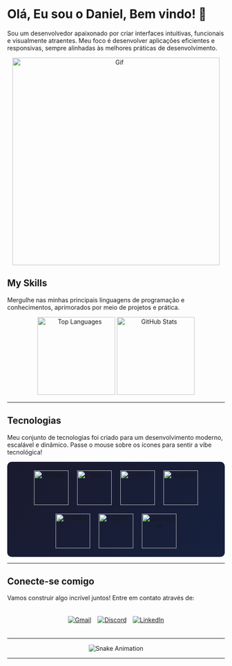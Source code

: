 # Olá, Eu sou o Daniel, Bem vindo! 👋

Sou um desenvolvedor apaixonado por criar interfaces intuitivas, funcionais e visualmente atraentes. Meu foco é desenvolver aplicações eficientes e responsivas, sempre alinhadas às melhores práticas de desenvolvimento.

<div align="center">
  <img src="https://media.giphy.com/media/Vbtc9VG51NtzT1Qnv1/giphy.gif" alt="Gif" width="480" />
</div>


##  My Skills

Mergulhe nas minhas principais linguagens de programação e conhecimentos, aprimorados por meio de projetos e prática.


<div align="center">
  <img height="180em" src="https://github-readme-stats.vercel.app/api/top-langs/?username=hotir2&layout=compact&langs_count=6&theme=radical&hide_border=true&card_width=450" alt="Top Languages" />
  <img height="180em" src="https://github-readme-stats.vercel.app/api?username=hotir2&show_icons=true&theme=radical&hide_border=true&include_all_commits=true" alt="GitHub Stats" />
</div>

---

##  Tecnologias

Meu conjunto de tecnologias foi criado para um desenvolvimento moderno, escalável e dinâmico. Passe o mouse sobre os ícones para sentir a vibe tecnológica!

<div align="center" style="display: flex; flex-wrap: wrap; justify-content: center; gap: 20px; padding: 20px; background: linear-gradient(135deg, #1a1a2e, #16213e); border-radius: 10px;">
    <img src="https://img.icons8.com/color/2x/python.png" width="80" alt="Python" title="Python: Versatile, powerful scripting" />
  <img src="https://img.icons8.com/office/40/react.png"width="80" alt="React" title="React" />
  <img src="https://cdn.jsdelivr.net/gh/devicons/devicon@latest/icons/dotnetcore/dotnetcore-original.svg"width="80" alt=".NET" title=".NET" /> 
  <img src="https://cdn.jsdelivr.net/gh/devicons/devicon@latest/icons/angular/angular-original.svg" width="80" alt="Angular" title="Angular" />
  <img src="https://img.icons8.com/color/2x/html-5.png" width="80" alt="HTML5" title="HTML5: The backbone of the web" />
  <img src="https://img.icons8.com/color/2x/css3.png" width="80" alt="CSS3" title="CSS3: Stunning, modern web designs" />
  
  <img src="https://static.vecteezy.com/system/resources/previews/027/127/560/non_2x/javascript-logo-javascript-icon-transparent-free-png.png" width="80" alt="JavaScript" title="JavaScript: Interactive web magic" />
</div>

---

##  Conecte-se comigo
Vamos construir algo incrível juntos! Entre em contato através de:

<div align="center" style="display: flex; flex-wrap: wrap; justify-content: center; gap: 15px; padding: 20px;">
  <a href="mailto:danielhotir.pessoal@gmail.com">
    <img src="https://img.shields.io/badge/Gmail-D14836?style=for-the-badge&logo=gmail&logoColor=white" alt="Gmail" />
  </a>
  <a href="https://discord.gg/YxhcGpqc" target="_blank">
    <img src="https://img.shields.io/badge/Discord-5865F2?style=for-the-badge&logo=discord&logoColor=white" alt="Discord" />
  </a>
  <a href="https://www.linkedin.com/in/danielhotir/" target="_blank">
    <img src="https://img.shields.io/badge/LinkedIn-0077B5?style=for-the-badge&logo=linkedin&logoColor=white" alt="LinkedIn" />
  </a>
</div>

---

<div align="center">
  <img src="https://raw.githubusercontent.com/biancaalvess/biancaalvess/output/snake.svg" alt="Snake Animation" />
</div>



---
